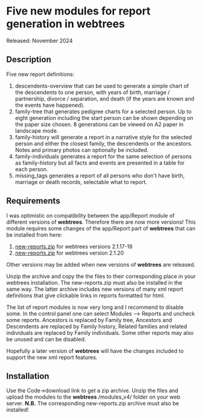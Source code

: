 #  Five new modules for report generation in webtrees

Released: November 2024

## Description

Five new report definitions:
1. descendents-overview that can be used to generate a simple chart of the descendents to one person, with years of birth, marriage / partnership, divorce / separation, and death (if the years are known and the events have happened).
2. family-tree that generates pedigree charts for a selected person. Up to eight generation including the start person can be shown depending on the paper size chosen. 8 generations can be viewed on A2 paper in landscape mode.
3. family-history will generate a report in a narrative style for the selected person and either the closest family, the descendents or the ancestors. Notes and primary photos can optionally be included.
4. family-individuals generates a report for the same selection of persons as family-history but all facts and events are presented in a table for each person.
5. missing_tags generates a report of all persons who don't have birth, marriage or death records, selectable what to report.

## Requirements

I was optimistic on compatibility between the app/Report module of different versions of **webtrees**. Therefore there are now more versions!
This module requires some changes of the app/Report part of **webtrees** that can be installed from here:
1. <a href="https://github.com/sevtor/modules/releases/download/v1.0.1/new-reports.zip">new-reports.zip</a> for webtrees versions 2.1.17-18
2. <a href="https://github.com/sevtor/modules/releases/latest/new-reports-v3.zip">new-reports.zip</a> for webtrees version 2.1.20

Other versions may be added when new versions of **webtrees** are released.

Unzip the archive and copy the the files to their corresponding place in your webtrees installation. The new-reports.zip must also be installed in the same way. The latter archive includes new versions of many xml report definitions that give clickable links in reports formatted for html.

The list of report modules is now very long and I recommend to disable some. In the control panel one can select Modules --> Reports and uncheck some reports. Ancestors is replaced by Family tree, Ancestors and Descendents are replaced by Family history, Related families and related individuals are replaced by Family individuals. Some other reports may also be unused and can be disabled.

Hopefully a later version of **webtrees** will have the changes included to support the new xml report features.

## Installation

Use the Code->download link to get a zip archive. Unzip the files and upload the modules to the **webtrees** /modules_v4/ folder on your web server. **N.B.** The corresponding new-reports.zip archive must also be installed!
